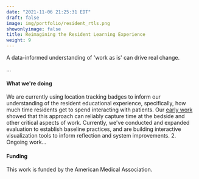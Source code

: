 ```yaml
---
date: "2021-11-06 21:25:31 EDT"
draft: false
image: img/portfolio/resident_rtls.png
showonlyimage: false
title: Reimagining the Resident Learning Experience
weight: 9
---
```


A data-informed understanding of 'work as is' can drive real change.
<!--more-->

...

#### What we're doing

We are currently using location tracking badges to inform our understanding of the resident educational experience, specifically, how much time residents get to spend interacting with patients. Our [early work](https://doi.org/10.4300/JGME-D-19-00026.1) showed that this approach can reliably capture time at the bedside and other critical aspects of work. Currently, we've conducted and expanded evaluation to establish baseline practices, and are building interactive visualization tools to inform reflection and system improvements. 
2. Ongoing work...

#### Funding
This work is funded by the American Medical Association.